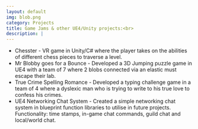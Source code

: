```yaml
---
layout: default
img: blob.png
category: Projects
title: Game Jams & other UE4/Unity projects:<br>
description: |
---
```

- Chesster - VR game in Unity/C# where the player takes on the abilities of different chess pieces to traverse a level. <br>
- Mr Blobby goes for a Bounce - Developed a 3D Jumping puzzle game in UE4 with a team of 7 where 2 blobs connected via an elastic must escape their lab. <br>
- True Crime Spelling Romance - Developed a typing challenge game in a team of 4 where a dyslexic man who is trying to write to his true love to confess his crimes. <br>
- UE4 Networking Chat System - Created a simple networking chat system in blueprint function libraries to utilise in future projects. Functionality: time stamps, in-game chat commands, guild chat and local/world chat. 